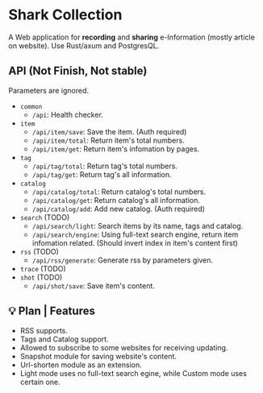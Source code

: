 # Shark Collection
A Web application for **recording** and **sharing** e-Information (mostly article on website).
Use Rust/axum and PostgresQL.

## API (Not Finish, Not stable)

Parameters are ignored.

- `common`
  - `/api`: Health checker.
- `item`
  - `/api/item/save`: Save the item. (Auth required)
  - `/api/item/total`: Return item's total numbers.
  - `/api/item/get`: Return item's infomation by pages.
- `tag`
  - `/api/tag/total`: Return tag's total numbers.
  - `/api/tag/get`: Return tag's all information.
- `catalog`
  - `/api/catalog/total`: Return catalog's total numbers.
  - `/api/catalog/get`: Return catalog's all information.
  - `/api/catalog/add`: Add new catalog. (Auth required)
- `search` (TODO)
  - `/api/search/light`: Search items by its name, tags and catalog.
  - `/api/search/engine`: Using full-text search engine, return item infomation related. (Should invert index in item's content first)
- `rss` (TODO)
  - `/api/rss/generate`: Generate rss by parameters given.
- `trace` (TODO)
- `shot` (TODO)
  - `/api/shot/save`: Save item's content.

## 💡 Plan | Features
- RSS supports.
- Tags and Catalog support.
- Allowed to subscribe to some websites for receiving updating.
- Snapshot module for saving website's content.
- Url-shorten module as an extension.
- Light mode uses no full-text search egine, while Custom mode uses certain one.